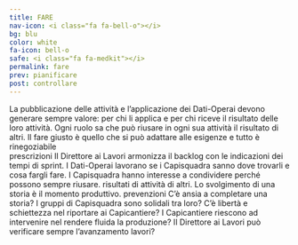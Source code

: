 ```yaml
---
title: FARE
nav-icon: <i class="fa fa-bell-o"></i>
bg: blu
color: white
fa-icon: bell-o
safe: <i class="fa fa-medkit"></i>
permalink: fare
prev: pianificare
post: controllare
---
```



La pubblicazione delle attività e l’applicazione dei Dati-Operai devono generare sempre valore: per chi li applica e per chi riceve il risultato delle loro attività. Ogni ruolo sa che può riusare in ogni sua attività il risultato di altri. Il fare giusto è quello che si può adattare alle esigenze e tutto è rinegoziabile   
prescrizioni
Il Direttore ai Lavori armonizza il backlog con le indicazioni dei tempi di sprint.
I Dati-Operai lavorano se i Capisquadra sanno dove trovarli e cosa fargli fare.
I Capisquadra hanno interesse a condividere perché possono sempre riusare. risultati di attività di altri.
Lo svolgimento di una storia è il momento produttivo.
prevenzioni
C’è ansia a completare una storia?
I gruppi di Capisquadra sono solidali tra loro?
C’è libertà e schiettezza nel riportare ai Capicantiere?
I Capicantiere riescono ad intervenire nel rendere fluida la produzione?
Il Direttore ai Lavori può verificare sempre l’avanzamento lavori?

